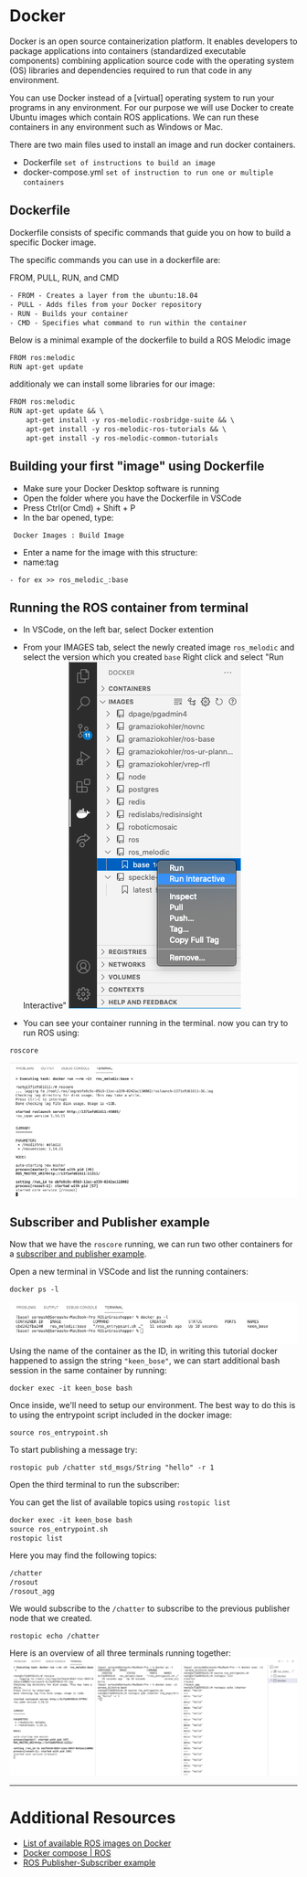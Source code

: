 # Docker
Docker is an open source containerization platform. It enables developers to package applications into containers (standardized executable components) combining application source code with the operating system (OS) libraries and dependencies required to run that code in any environment.

You can use Docker instead of a [virtual] operating system to run your programs in any environment. For our purpose we will use Docker to create Ubuntu images which contain ROS applications. We can run these containers in any environment such as Windows or Mac.

There are two main files used to install an image and run docker containers.
- Dockerfile `set of instructions to build an image`
- docker-compose.yml `set of instruction to run one or multiple containers`

## Dockerfile
Dockerfile consists of specific commands that guide you on how to build a specific Docker image. 

The specific commands you can use in a dockerfile are:

FROM, PULL, RUN, and CMD
```
- FROM - Creates a layer from the ubuntu:18.04
- PULL - Adds files from your Docker repository
- RUN - Builds your container
- CMD - Specifies what command to run within the container
```

Below is a minimal example of the dockerfile to build a ROS Melodic image

```
FROM ros:melodic
RUN apt-get update
```

additionaly we can install some libraries for our image:
```
FROM ros:melodic
RUN apt-get update && \
    apt-get install -y ros-melodic-rosbridge-suite && \
    apt-get install -y ros-melodic-ros-tutorials && \
    apt-get install -y ros-melodic-common-tutorials
```

## Building your first "image" using Dockerfile
- Make sure your Docker Desktop software is running
- Open the folder where you have the Dockerfile in VSCode
- Press Ctrl(or Cmd) + Shift + P
- In the bar opened, type:
```
 Docker Images : Build Image
```
- Enter a name for the image with this structure:
- name:tag
```
- for ex >> ros_melodic_:base
```

## Running the ROS container from terminal
- In VSCode, on the left bar, select Docker extention
- From your IMAGES tab, select the newly created image `ros_melodic` and select the version which you created `base`
Right click and select "Run Interactive"
![run_interactive](./media/run_interactive.png)

- You can see your container running in the terminal. 
now you can try to run ROS using:
```
roscore
```
![roscore](./media/roscore.png)

## Subscriber and Publisher example
Now that we have the `roscore` running, we can run two other containers for a [subscriber and publisher example](http://wiki.ros.org/ROS/Tutorials/WritingPublisherSubscriber%28python%29).

Open a new terminal in VSCode and list the running containers:
```
docker ps -l
```
![containers_list](./media/containers_list.png)
Using the name of the container as the ID, in writing this tutorial docker happened to assign the string `"keen_bose"`, we can start additional bash session in the same container by running:
```
docker exec -it keen_bose bash
```
Once inside, we'll need to setup our environment. The best way to do this is to using the entrypoint script included in the docker image:

```
source ros_entrypoint.sh
```
To start publishing a message try:
```
rostopic pub /chatter std_msgs/String "hello" -r 1
```

Open the third terminal to run the subscriber:

You can get the list of available topics using `rostopic list`
```
docker exec -it keen_bose bash
source ros_entrypoint.sh
rostopic list
```

Here you may find the following topics:
```
/chatter
/rosout
/rosout_agg
```

We would subscribe to the `/chatter` to subscribe to the previous publisher node that we created.

```
rostopic echo /chatter
```

Here is an overview of all three terminals running together:
![terminals](./media/terminals.png)


***
# Additional Resources
 - [List of available ROS images on Docker](https://registry.hub.docker.com/_/ros/)
 - [Docker compose | ROS](`http://wiki.ros.org/docker/Tutorials/Compose`)
 - [ROS Publisher-Subscriber example](http://wiki.ros.org/ROS/Tutorials/WritingPublisherSubscriber%28python%29)

